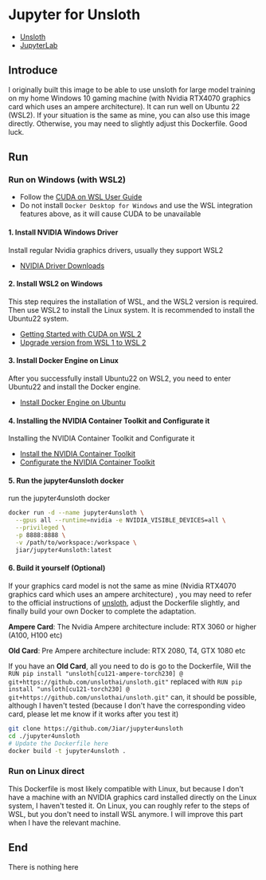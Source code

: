 # Jupyter for Unsloth

- [Unsloth](https://github.com/unslothai/unsloth)
- [JupyterLab](https://github.com/jupyterlab/jupyterlab)

## Introduce
I originally built this image to be able to use unsloth for large model training on my home Windows 10 gaming machine (with Nvidia RTX4070 graphics card which uses an ampere architecture). It can run well on Ubuntu 22 (WSL2). If your situation is the same as mine, you can also use this image directly. Otherwise, you may need to slightly adjust this Dockerfile. Good luck.


## Run

### Run on Windows (with WSL2)
- Follow the [CUDA on WSL User Guide](https://docs.nvidia.com/cuda/wsl-user-guide/index.html)
- Do not install `Docker Desktop for Windows` and use the WSL integration features above, as it will cause CUDA to be unavailable


#### 1. Install NVIDIA Windows Driver
Install regular Nvidia graphics drivers, usually they support WSL2

- [NVIDIA Driver Downloads](https://www.nvidia.com/Download/index.aspx)

#### 2. Install WSL2 on Windows
This step requires the installation of WSL, and the WSL2 version is required. Then use WSL2 to install the Linux system. It is recommended to install the Ubuntu22 system.

- [Getting Started with CUDA on WSL 2](https://docs.nvidia.com/cuda/wsl-user-guide/index.html#getting-started-with-cuda-on-wsl-2)
- [Upgrade version from WSL 1 to WSL 2](https://learn.microsoft.com/en-us/windows/wsl/install#upgrade-version-from-wsl-1-to-wsl-2)


#### 3. Install Docker Engine on Linux
After you successfully install Ubuntu22 on WSL2, you need to enter Ubuntu22 and install the Docker engine.

- [Install Docker Engine on Ubuntu](https://docs.docker.com/engine/install/ubuntu/)

#### 4. Installing the NVIDIA Container Toolkit and Configurate it
Installing the NVIDIA Container Toolkit and Configurate it

- [Install the NVIDIA Container Toolkit](https://docs.nvidia.com/datacenter/cloud-native/container-toolkit/latest/install-guide.html#installation)
- [Configurate the NVIDIA Container Toolkit](https://docs.nvidia.com/datacenter/cloud-native/container-toolkit/latest/install-guide.html#configuration)


#### 5. Run the jupyter4unsloth docker
run the jupyter4unsloth docker

```sh
docker run -d --name jupyter4unsloth \
  --gpus all --runtime=nvidia -e NVIDIA_VISIBLE_DEVICES=all \
  --privileged \
  -p 8888:8888 \
  -v /path/to/workspace:/workspace \
  jiar/jupyter4unsloth:latest
```

#### 6. Build it yourself (Optional)
If your graphics card model is not the same as mine (Nvidia RTX4070 graphics card which uses an ampere architecture) , you may need to refer to the official instructions of [unsloth](https://github.com/unslothai/unsloth), adjust the Dockerfile slightly, and finally build your own Docker to complete the adaptation.

**Ampere Card**: The Nvidia Ampere architecture include: RTX 3060 or higher (A100, H100 etc)

**Old Card**: Pre Ampere architecture include: RTX 2080, T4, GTX 1080 etc

If you have an **Old Card**, all you need to do is go to the Dockerfile, Will the `RUN pip install "unsloth[cu121-ampere-torch230] @ git+https://github.com/unslothai/unsloth.git"` replaced with `RUN pip install "unsloth[cu121-torch230] @ git+https://github.com/unslothai/unsloth.git"` can, it should be possible, although I haven't tested (because I don't have the corresponding video card, please let me know if it works after you test it)

```sh
git clone https://github.com/Jiar/jupyter4unsloth
cd ./jupyter4unsloth
# Update the Dockerfile here
docker build -t jupyter4unsloth .
```

### Run on Linux direct
This Dockerfile is most likely compatible with Linux, but because I don't have a machine with an NVIDIA graphics card installed directly on the Linux system, I haven't tested it. On Linux, you can roughly refer to the steps of WSL, but you don't need to install WSL anymore. I will improve this part when I have the relevant machine.


## End
There is nothing here
